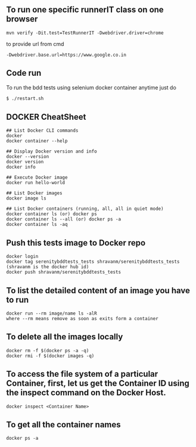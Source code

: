 ## To run one specific runnerIT class on one browser
````
mvn verify -Dit.test=TestRunnerIT -Dwebdriver.driver=chrome
````

to provide url from cmd
```` 
-Dwebdriver.base.url=https://www.google.co.in
````

## Code run
To run the bdd tests using selenium docker container anytime just do
````bash
$ ./restart.sh
````


## DOCKER CheatSheet

````
## List Docker CLI commands
docker
docker container --help

## Display Docker version and info
docker --version
docker version
docker info

## Execute Docker image
docker run hello-world

## List Docker images
docker image ls

## List Docker containers (running, all, all in quiet mode)
docker container ls (or) docker ps
docker container ls --all (or) docker ps -a
docker container ls -aq
````

## Push this tests image to Docker repo
````
docker login
docker tag serenitybddtests_tests shravanm/serenitybddtests_tests (shravanm is the docker hub id)
docker push shravanm/serenitybddtests_tests
````

## To list the detailed content of an image you have to run
```` 
docker run --rm image/name ls -alR 
where --rm means remove as soon as exits form a container
````

## To delete all the images locally
````
docker rm -f $(docker ps -a -q)
docker rmi -f $(docker images -q)
````

## To access the file system of a particular Container, first, let us get the Container ID using the inspect command on the Docker Host.
````   
docker inspect <Container Name>
````

## To get all the container names
````
docker ps -a
````

